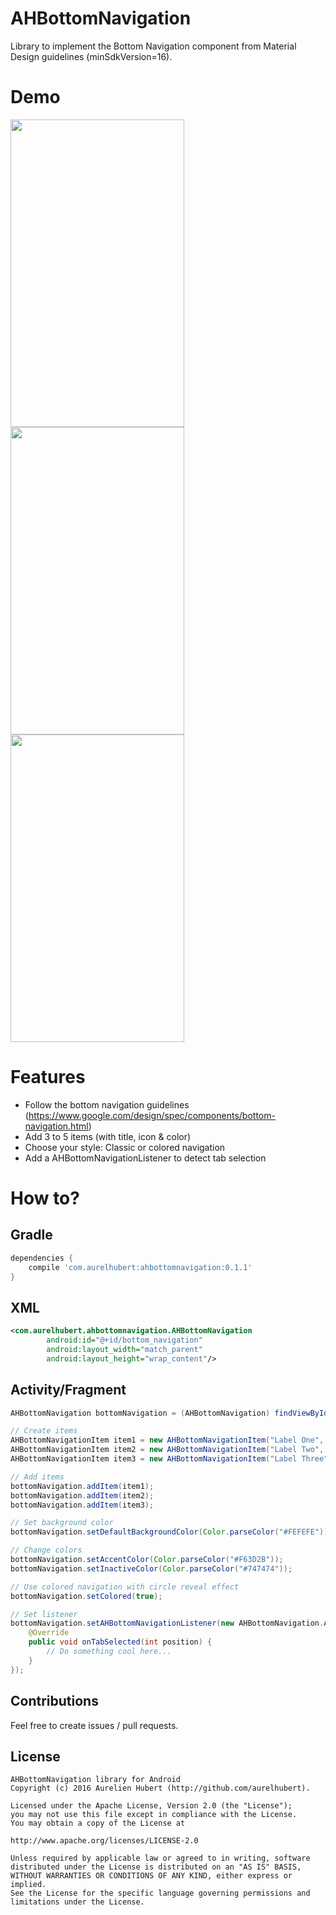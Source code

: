 # AHBottomNavigation
Library to implement the Bottom Navigation component from Material Design guidelines (minSdkVersion=16).

# Demo
<img src="https://raw.githubusercontent.com/aurelhubert/ahbottomnavigation/master/demo1.gif" width="278" height="492" /> <img src="https://raw.githubusercontent.com/aurelhubert/ahbottomnavigation/master/demo2.gif" width="278" height="492" /> <img src="https://raw.githubusercontent.com/aurelhubert/ahbottomnavigation/master/demo3.gif" width="278" height="492" />

# Features

* Follow the bottom navigation guidelines (https://www.google.com/design/spec/components/bottom-navigation.html)
* Add 3 to 5 items (with title, icon & color)
* Choose your style: Classic or colored navigation
* Add a AHBottomNavigationListener to detect tab selection

# How to?

## Gradle
```groovy
dependencies {
    compile 'com.aurelhubert:ahbottomnavigation:0.1.1'
}
```
## XML
```xml
<com.aurelhubert.ahbottomnavigation.AHBottomNavigation
        android:id="@+id/bottom_navigation"
        android:layout_width="match_parent"
        android:layout_height="wrap_content"/>
```

## Activity/Fragment
```java
AHBottomNavigation bottomNavigation = (AHBottomNavigation) findViewById(R.id.bottom_navigation);

// Create items
AHBottomNavigationItem item1 = new AHBottomNavigationItem("Label One", R.drawable.ic_maps_place, Color.parseColor("#455C65"));
AHBottomNavigationItem item2 = new AHBottomNavigationItem("Label Two", R.drawable.ic_maps_local_bar, Color.parseColor("#00886A"));
AHBottomNavigationItem item3 = new AHBottomNavigationItem("Label Three", R.drawable.ic_maps_local_restaurant, Color.parseColor("#8B6B62"));

// Add items
bottomNavigation.addItem(item1);
bottomNavigation.addItem(item2);
bottomNavigation.addItem(item3);

// Set background color
bottomNavigation.setDefaultBackgroundColor(Color.parseColor("#FEFEFE"));

// Change colors
bottomNavigation.setAccentColor(Color.parseColor("#F63D2B"));
bottomNavigation.setInactiveColor(Color.parseColor("#747474"));

// Use colored navigation with circle reveal effect
bottomNavigation.setColored(true);

// Set listener
bottomNavigation.setAHBottomNavigationListener(new AHBottomNavigation.AHBottomNavigationListener() {
	@Override
	public void onTabSelected(int position) {
		// Do something cool here...
	}
});
```

## Contributions

Feel free to create issues / pull requests.

## License

```
AHBottomNavigation library for Android
Copyright (c) 2016 Aurelien Hubert (http://github.com/aurelhubert).

Licensed under the Apache License, Version 2.0 (the "License");
you may not use this file except in compliance with the License.
You may obtain a copy of the License at

http://www.apache.org/licenses/LICENSE-2.0

Unless required by applicable law or agreed to in writing, software
distributed under the License is distributed on an "AS IS" BASIS,
WITHOUT WARRANTIES OR CONDITIONS OF ANY KIND, either express or implied.
See the License for the specific language governing permissions and
limitations under the License.
```
